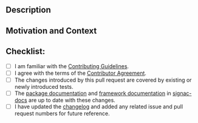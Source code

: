 <!-- Provide a general summary of your changes in the title above. -->

## Description
<!-- Describe your changes in detail. -->
<!-- Please indicate if the changes may break existing functionality. -->

## Motivation and Context
<!-- Why is this change required? What problem does it solve? -->
<!-- If it fixes an open issue, please link to the issue here. -->


## Checklist:
<!-- This checklist must be complete before merging the pull request. -->
<!-- If you are unsure about any of these items, do not hesitate to ask! -->
- [ ] I am familiar with the [Contributing Guidelines](https://github.com/glotzerlab/signac-dashboard/blob/main/CONTRIBUTING.md).
- [ ] I agree with the terms of the [Contributor Agreement](https://github.com/glotzerlab/signac-dashboard/blob/main/ContributorAgreement.md).
- [ ] The changes introduced by this pull request are covered by existing or newly introduced tests.
- [ ] The [package documentation](https://github.com/glotzerlab/signac-dashboard/tree/main/doc) and [framework documentation](https://docs.signac.io/) in [signac-docs](https://github.com/glotzerlab/signac-docs) are up to date with these changes.
- [ ] I have updated the [changelog](https://github.com/glotzerlab/signac-dashboard/blob/main/changelog.txt) and added any related issue and pull request numbers for future reference.

